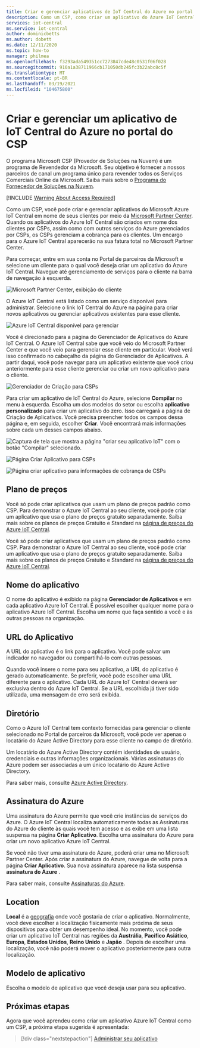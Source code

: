 ```yaml
---
title: Criar e gerenciar aplicativos de IoT Central do Azure no portal do CSP | Microsoft Docs
description: Como um CSP, como criar um aplicativo do Azure IoT Central em nome de seu cliente.
services: iot-central
ms.service: iot-central
author: dominicbetts
ms.author: dobett
ms.date: 12/11/2020
ms.topic: how-to
manager: philmea
ms.openlocfilehash: f3293ada549351cc7273847cde48c0531f06f028
ms.sourcegitcommit: 910a1a38711966cb171050db245fc3b22abc8c5f
ms.translationtype: MT
ms.contentlocale: pt-BR
ms.lasthandoff: 03/19/2021
ms.locfileid: "104675800"
---
```

# <a name="create-and-manage-an-azure-iot-central-application-from-the-csp-portal"></a>Criar e gerenciar um aplicativo de IoT Central do Azure no portal do CSP

O programa Microsoft CSP (Provedor de Soluções na Nuvem) é um programa de Revendedor da Microsoft. Seu objetivo é fornecer a nossos parceiros de canal um programa único para revender todos os Serviços Comerciais Online da Microsoft. Saiba mais sobre o [Programa do Fornecedor de Soluções na Nuvem](https://partner.microsoft.com/cloud-solution-provider).

[!INCLUDE [Warning About Access Required](../../../includes/iot-central-warning-contribitorrequireaccess.md)]

Como um CSP, você pode criar e gerenciar aplicativos do Microsoft Azure IoT Central em nome de seus clientes por meio da [Microsoft Partner Center](https://partnercenter.microsoft.com/partner/home). Quando os aplicativos do Azure IoT Central são criados em nome dos clientes por CSPs, assim como com outros serviços do Azure gerenciados por CSPs, os CSPs gerenciam a cobrança para os clientes. Um encargo para o Azure IoT Central aparecerão na sua fatura total no Microsoft Partner Center.

Para começar, entre em sua conta no Portal de parceiros da Microsoft e selecione um cliente para o qual você deseja criar um aplicativo do Azure IoT Central. Navegue até gerenciamento de serviços para o cliente na barra de navegação à esquerda.

![Microsoft Partner Center, exibição do cliente](media/howto-create-and-manage-applications-csp/image1.png)

O Azure IoT Central está listado como um serviço disponível para administrar. Selecione o link IoT Central do Azure na página para criar novos aplicativos ou gerenciar aplicativos existentes para esse cliente.

![Azure IoT Central disponível para gerenciar](media/howto-create-and-manage-applications-csp/image2.png)

Você é direcionado para a página do Gerenciador de Aplicativos do Azure IoT Central. O Azure IoT Central sabe que você veio do Microsoft Partner Center e que você veio para gerenciar esse cliente em particular. Você verá isso confirmado no cabeçalho da página do Gerenciador de Aplicativos. A partir daqui, você pode navegar para um aplicativo existente que você criou anteriormente para esse cliente gerenciar ou criar um novo aplicativo para o cliente.

![Gerenciador de Criação para CSPs](media/howto-create-and-manage-applications-csp/image3.png)

Para criar um aplicativo de IoT Central do Azure, selecione **Compilar** no menu à esquerda. Escolha um dos modelos do setor ou escolha **aplicativo personalizado** para criar um aplicativo do zero. Isso carregará a página de Criação de Aplicativos. Você precisa preencher todos os campos dessa página e, em seguida, escolher **Criar**. Você encontrará mais informações sobre cada um desses campos abaixo.

![Captura de tela que mostra a página "criar seu aplicativo IoT" com o botão "Compilar" selecionado.](media/howto-create-and-manage-applications-csp/image4.png)

![Página Criar Aplicativo para CSPs](media/howto-create-and-manage-applications-csp/image4-1.png)

![Página criar aplicativo para informações de cobrança de CSPs](media/howto-create-and-manage-applications-csp/image4-2.png)

## <a name="pricing-plan"></a>Plano de preços

Você só pode criar aplicativos que usam um plano de preços padrão como CSP. Para demonstrar o Azure IoT Central ao seu cliente, você pode criar um aplicativo que usa o plano de preços gratuito separadamente. Saiba mais sobre os planos de preços Gratuito e Standard na [página de preços do Azure IoT Central](https://azure.microsoft.com/pricing/details/iot-central/).

Você só pode criar aplicativos que usam um plano de preços padrão como CSP. Para demonstrar o Azure IoT Central ao seu cliente, você pode criar um aplicativo que usa o plano de preços gratuito separadamente. Saiba mais sobre os planos de preços Gratuito e Standard na [página de preços do Azure IoT Central](https://azure.microsoft.com/pricing/details/iot-central/).

## <a name="application-name"></a>Nome do aplicativo

O nome do aplicativo é exibido na página **Gerenciador de Aplicativos** e em cada aplicativo Azure IoT Central. É possível escolher qualquer nome para o aplicativo Azure IoT Central. Escolha um nome que faça sentido a você e às outras pessoas na organização.

## <a name="application-url"></a>URL do Aplicativo

A URL do aplicativo é o link para o aplicativo. Você pode salvar um indicador no navegador ou compartilhá-lo com outras pessoas.

Quando você insere o nome para seu aplicativo, a URL do aplicativo é gerado automaticamente. Se preferir, você pode escolher uma URL diferente para o aplicativo. Cada URL do Azure IoT Central deverá ser exclusiva dentro do Azure IoT Central. Se a URL escolhida já tiver sido utilizada, uma mensagem de erro será exibida.

## <a name="directory"></a>Diretório

Como o Azure IoT Central tem contexto fornecidas para gerenciar o cliente selecionado no Portal de parceiros da Microsoft, você pode ver apenas o locatário do Azure Active Directory para esse cliente no campo de diretório. 

Um locatário do Azure Active Directory contém identidades de usuário, credenciais e outras informações organizacionais. Várias assinaturas do Azure podem ser associadas a um único locatário do Azure Active Directory.

Para saber mais, consulte [Azure Active Directory](../../active-directory/index.yml).

## <a name="azure-subscription"></a>Assinatura do Azure

Uma assinatura do Azure permite que você crie instâncias de serviços do Azure. O Azure IoT Central localiza automaticamente todas as Assinaturas do Azure do cliente às quais você tem acesso e as exibe em uma lista suspensa na página **Criar Aplicativo**. Escolha uma assinatura do Azure para criar um novo aplicativo Azure IoT Central.

Se você não tiver uma assinatura do Azure, poderá criar uma no Microsoft Partner Center. Após criar a assinatura do Azure, navegue de volta para a página **Criar Aplicativo**. Sua nova assinatura aparece na lista suspensa **assinatura do Azure** .

Para saber mais, consulte [Assinaturas do Azure](../../guides/developer/azure-developer-guide.md#understanding-accounts-subscriptions-and-billing).

## <a name="location"></a>Location

**Local** é a [geografia](https://azure.microsoft.com/global-infrastructure/geographies/) onde você gostaria de criar o aplicativo. Normalmente, você deve escolher a localização fisicamente mais próxima de seus dispositivos para obter um desempenho ideal. No momento, você pode criar um aplicativo IoT Central nas regiões da **Austrália**, **Pacífico Asiático**, **Europa**, **Estados Unidos**, **Reino Unido** e **Japão** . Depois de escolher uma localização, você não poderá mover o aplicativo posteriormente para outra localização.

## <a name="application-template"></a>Modelo de aplicativo

Escolha o modelo de aplicativo que você deseja usar para seu aplicativo.

## <a name="next-steps"></a>Próximas etapas

Agora que você aprendeu como criar um aplicativo Azure IoT Central como um CSP, a próxima etapa sugerida é apresentada:

> [!div class="nextstepaction"]
> [Administrar seu aplicativo](howto-administer.md)